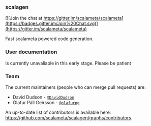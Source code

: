 ### scalagen
[![Join the chat at https://gitter.im/scalameta/scalameta](https://badges.gitter.im/Join%20Chat.svg)](https://gitter.im/scalameta/scalameta)

Fast scalameta powered code generation.

### User documentation

Is currently unavaliable in this early stage. Please be patient

### Team
The current maintainers (people who can merge pull requests) are:

* David Dudson - [`@DavidDudson`](https://github.com/DavidDudson)
* Ólafur Páll Geirsson - [`@olafurpg`](https://github.com/olafurpg)

An up-to-date list of contributors is available here: https://github.com/scalameta/scalagen/graphs/contributors.

[docs]: http://scalameta.org
